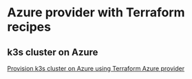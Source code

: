 # Azure provider with Terraform recipes

## k3s cluster on Azure

[Provision k3s cluster on Azure using Terraform Azure provider](azure-k3s/README.md)
